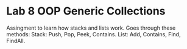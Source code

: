 # Lab 8 OOP Generic Collections
Assingment to learn how stacks and lists work. Goes through these methods:
Stack:
Push, Pop, Peek, Contains.
List: 
Add, Contains, Find, FindAll.